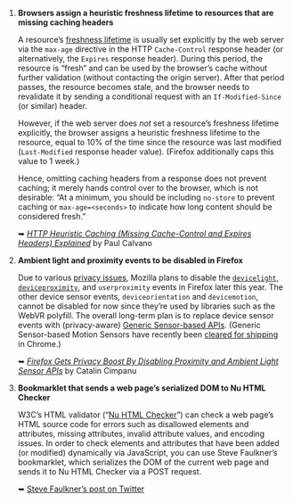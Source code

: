 1. **Browsers assign a heuristic freshness lifetime to resources that are missing caching headers**

   A resource’s [freshness lifetime](https://tools.ietf.org/html/rfc7234#section-4.2) is usually set explicitly by the web server via the `max-age` directive in the HTTP `Cache-Control` response header (or alternatively, the `Expires` response header). During this period, the resource is “fresh“ and can be used by the browser’s cache without further validation (without contacting the origin server). After that period passes, the resource becomes stale, and the browser needs to revalidate it by sending a conditional request with an `If-Modified-Since` (or similar) header.

   However, if the web server does *not* set a resource’s freshness lifetime explicitly, the browser assigns a heuristic freshness lifetime to the resource, equal to 10% of the time since the resource was last modified (`Last-Modified` response header value). (Firefox additionally caps this value to 1 week.)

   Hence, omitting caching headers from a response does not prevent caching; it merely hands control over to the browser, which is not desirable: “At a minimum, you should be including `no-store` to prevent caching or `max-age=<seconds>` to indicate how long content should be considered fresh.”

   ➥ *[HTTP Heuristic Caching (Missing Cache-Control and Expires Headers) Explained](https://paulcalvano.com/index.php/2018/03/14/http-heuristic-caching-missing-cache-control-and-expires-headers-explained/)* by Paul Calvano

1. **Ambient light and proximity events to be disabled in Firefox**

   Due to various [privacy issues](https://blog.lukaszolejnik.com/stealing-sensitive-browser-data-with-the-w3c-ambient-light-sensor-api/), Mozilla plans to disable the [`devicelight`](https://developer.mozilla.org/en-US/docs/Web/API/DeviceLightEvent), [`deviceproximity`](https://developer.mozilla.org/en-US/docs/Web/API/DeviceProximityEvent), and `userproximity` events in Firefox later this year. The other device sensor events, `deviceorientation` and `devicemotion`, cannot be disabled for now since they’re used by libraries such as the WebVR polyfill. The overall long-term plan is to replace device sensor events with (privacy-aware) [Generic Sensor-based APIs](https://twitter.com/w3cdevs/status/976094070685798400). (Generic Sensor-based Motion Sensors have recently been [cleared for shipping](https://groups.google.com/a/chromium.org/d/msg/blink-dev/r8iKkTXftm4/8iBn0c2UAAAJ) in Chrome.)

   ➥ *[Firefox Gets Privacy Boost By Disabling Proximity and Ambient Light Sensor APIs](https://www.bleepingcomputer.com/news/software/firefox-gets-privacy-boost-by-disabling-proximity-and-ambient-light-sensor-apis/)* by Catalin Cimpanu

1. **Bookmarklet that sends a web page’s serialized DOM to Nu HTML Checker**

   W3C’s HTML validator (“[Nu HTML Checker](https://validator.w3.org/nu/)”) can check a web page’s HTML source code for errors such as disallowed elements and attributes, missing attributes, invalid attribute values, and encoding issues. In order to check elements and attributes that have been added (or modified) dynamically via JavaScript, you can use Steve Faulkner’s bookmarklet, which serializes the DOM of the current web page and sends it to Nu HTML Checker via a POST request.

   ➥ [Steve Faulkner’s post on Twitter](https://twitter.com/stevefaulkner/status/974657888122818560)